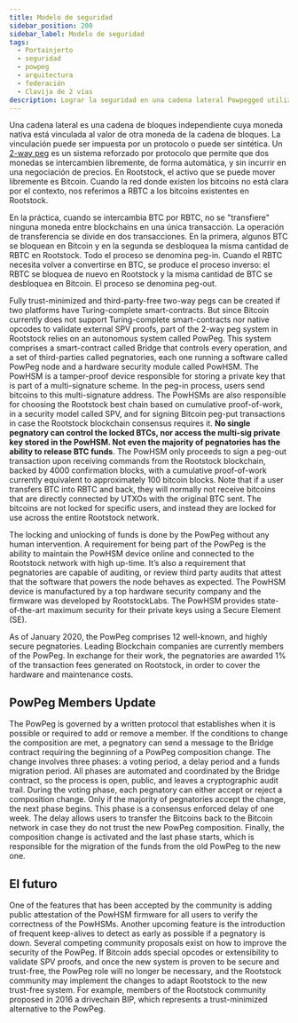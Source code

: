 ```yaml
---
title: Modelo de seguridad
sidebar_position: 200
sidebar_label: Modelo de seguridad
tags:
  - Portainjerto
  - seguridad
  - powpeg
  - arquitectura
  - federación
  - Clavija de 2 vías
description: Lograr la seguridad en una cadena lateral Powpegged utilizando pruebas de pago
---
```


Una cadena lateral es una cadena de bloques independiente cuya moneda nativa está vinculada al valor de otra moneda de la cadena de bloques. La vinculación puede ser impuesta por un protocolo o puede ser sintética. Un [2-way peg](/conceptos/powpeg/) es un sistema reforzado por protocolo que permite que dos monedas se intercambien libremente, de forma automática, y sin incurrir en una negociación de precios. En Rootstock, el activo que se puede mover libremente es Bitcoin. Cuando la red donde existen los bitcoins no está clara por el contexto, nos referimos a RBTC a los bitcoins existentes en Rootstock.

En la práctica, cuando se intercambia BTC por RBTC, no se "transfiere" ninguna moneda entre blockchains en una única transacción. La operación de transferencia se divide en dos transacciones. En la primera, algunos BTC se bloquean en Bitcoin y en la segunda se desbloquea la misma cantidad de RBTC en Rootstock. Todo el proceso se denomina peg-in. Cuando el RBTC necesita volver a convertirse en BTC, se produce el proceso inverso: el RBTC se bloquea de nuevo en Rootstock y la misma cantidad de BTC se desbloquea en Bitcoin. El proceso se denomina peg-out.

Fully trust-minimized and third-party-free two-way pegs can be created if two platforms have Turing-complete smart-contracts. But since Bitcoin currently does not support Turing-complete smart-contracts nor native opcodes to validate external SPV proofs, part of the 2-way peg system in Rootstock relies on an autonomous system called PowPeg. This system comprises a smart-contract called Bridge that controls every operation, and a set of third-parties called pegnatories, each one running a software called PowPeg node and a hardware security module called PowHSM. The PowHSM is a tamper-proof device responsible for storing a private key that is part of a multi-signature scheme. In the peg-in process, users send bitcoins to this  multi-signature address.  The PowHSMs are also responsible for choosing the Rootstock best chain based on cumulative proof-of-work, in a security model called SPV, and for signing Bitcoin peg-put transactions in case the Rootstock blockchain consensus requires it. **No single pegnatory can control the locked BTCs, nor access the multi-sig private key stored in the PowHSM. Not even the majority of pegnatories has the ability to release BTC funds**. The PowHSM only proceeds to sign a peg-out transaction upon receiving commands from the Rootstock blockchain, backed by 4000 confirmation blocks, with a cumulative proof-of-work currently equivalent to approximately 100 bitcoin blocks. Note that if a user transfers BTC into RBTC and back, they will normally not receive bitcoins that are directly connected by UTXOs with the original BTC sent. The bitcoins are not locked for specific users, and instead they are locked for use across the entire Rootstock network.

The locking and unlocking of funds is done by the PowPeg without any human intervention. A requirement for being part of the PowPeg is the ability to maintain the PowHSM device online and connected to the Rootstock network with high up-time. It’s also a requirement that pegnatories are capable of auditing, or review third party audits that attest that the software that powers the node behaves as expected. The PowHSM device is manufactured by a top hardware security company and the firmware was developed by RootstockLabs. The PowHSM provides state-of-the-art maximum security for their private keys using a Secure Element (SE).

As of January 2020, the PowPeg comprises 12 well-known, and highly secure pegnatories. Leading Blockchain companies are currently members of the PowPeg.  In exchange for their work, the pegnatories are awarded 1% of the transaction fees generated on Rootstock, in order to cover the hardware and maintenance costs.

## PowPeg Members Update

The PowPeg is governed by a written protocol that establishes when it is possible or required to add or remove a member. If the conditions to change the composition are met, a pegnatory can send a message to the Bridge contract requiring the beginning of a PowPeg composition change. The change involves three phases: a voting period, a delay period and a funds migration period.  All phases are automated and coordinated by the Bridge contract, so the process is open, public, and leaves a cryptographic audit trail.  During the voting phase, each pegnatory can either accept or reject a composition change. Only if the majority of pegnatories accept the change, the next phase begins. This phase is a consensus enforced delay of one week. The delay allows users to transfer the Bitcoins back to the Bitcoin network in case they do not trust the new PowPeg composition. Finally, the composition change is activated and the last phase starts, which is responsible for the migration of the funds from the old PowPeg to the new one.

## El futuro

One of the features that has been accepted by the community is adding public attestation of the PowHSM firmware for all users to verify the correctness of the PowHSMs. Another upcoming feature is the introduction of frequent keep-alives to detect as early as possible if a pegnatory is down. Several competing community proposals exist on how to improve the security of the PowPeg. If Bitcoin adds special opcodes or extensibility to validate SPV proofs, and once the new system is proven to be secure and trust-free, the PowPeg role will no longer be necessary, and the Rootstock community may implement the changes to adapt Rootstock to the new trust-free system. For example, members of the Rootstock community proposed in 2016 a drivechain BIP, which represents a trust-minimized alternative to the PowPeg.
